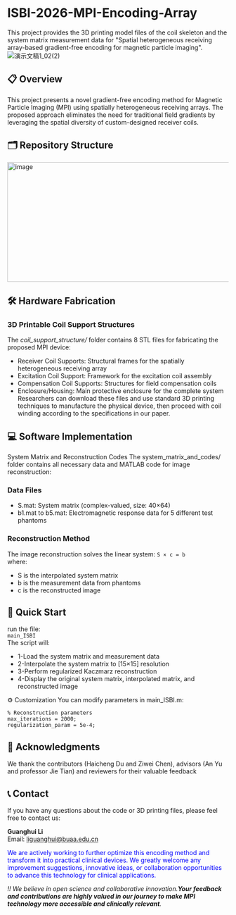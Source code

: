 # ISBI-2026-MPI-Encoding-Array
This project provides the 3D printing model files of the coil skeleton and the system matrix measurement data for "Spatial heterogeneous receiving array-based gradient-free encoding for magnetic particle imaging".
![演示文稿1_02(2)](https://github.com/user-attachments/assets/c8e03d4d-c12e-4a1e-83ec-838b02298e4e)

## 📋 Overview
This project presents a novel gradient-free encoding method for Magnetic Particle Imaging (MPI) using spatially heterogeneous receiving arrays. The proposed approach eliminates the need for traditional field gradients by leveraging the spatial diversity of custom-designed receiver coils.

## 🗂️ Repository Structure
<img width="509" height="272" alt="image" src="https://github.com/user-attachments/assets/a663db43-40d1-4ef7-93c6-d90991da8ee0" />

## 🛠️ Hardware Fabrication
### 3D Printable Coil Support Structures
The _coil_support_structure/_ folder contains 8 STL files for fabricating the proposed MPI device:
* Receiver Coil Supports: Structural frames for the spatially heterogeneous receiving array  
* Excitation Coil Support: Framework for the excitation coil assembly  
* Compensation Coil Supports: Structures for field compensation coils  
* Enclosure/Housing: Main protective enclosure for the complete system  
Researchers can download these files and use standard 3D printing techniques to manufacture the physical device, then proceed with coil winding according to the specifications in our paper.

## 💻 Software Implementation
System Matrix and Reconstruction Codes
The system_matrix_and_codes/ folder contains all necessary data and MATLAB code for image reconstruction:
### Data Files
* S.mat: System matrix (complex-valued, size: 40×64) 
* b1.mat to b5.mat: Electromagnetic response data for 5 different test phantoms
### Reconstruction Method
The image reconstruction solves the linear system:
` S × c = b `  
where:
* S is the interpolated system matrix
* b is the measurement data from phantoms
* c is the reconstructed image

## 🚀 Quick Start
run the file:  
` main_ISBI `  
The script will:
* 1-Load the system matrix and measurement data  
* 2-Interpolate the system matrix to [15×15] resolution
* 3-Perform regularized Kaczmarz reconstruction
* 4-Display the original system matrix, interpolated matrix, and reconstructed image

⚙️ Customization
You can modify parameters in main_ISBI.m:
```
% Reconstruction parameters
max_iterations = 2000;
regularization_param = 5e-4;
``` 
## 🤝 Acknowledgments
We thank the contributors (Haicheng Du and Ziwei Chen), advisors (An Yu and professor Jie Tian) and reviewers for their valuable feedback

## 📞 Contact
If you have any questions about the code or 3D printing files, please feel free to contact us: 

**Guanghui Li**  
Email: liguanghui@buaa.edu.cn  

<font color="blue">We are actively working to further optimize this encoding method and transform it into practical clinical devices. We greatly welcome any improvement suggestions, innovative ideas, or collaboration opportunities to advance this technology for clinical applications.</font>

_!! We believe in open science and collaborative innovation.**Your feedback and contributions are highly valued in our journey to make MPI technology more accessible and clinically relevant**._

